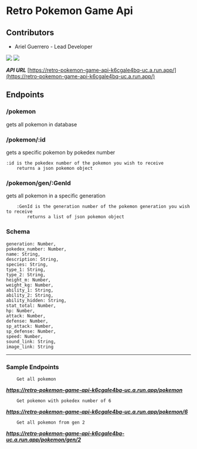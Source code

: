 # Retro Pokemon Game Api

## Contributors

* Ariel Guerrero - Lead Developer


![](https://projectpokemon.org/images/normal-sprite/tyranitar.gif) ![](https://projectpokemon.org/images/normal-sprite/hydreigon.gif)

***API URL***
[https://retro-pokemon-game-api-k6cgale4bq-uc.a.run.app/](https://retro-pokemon-game-api-k6cgale4bq-uc.a.run.app/)

## Endpoints

### /pokemon

gets all pokemon in database

### /pokemon/:id

gets a specific pokemon by pokedex number

    :id is the pokedex number of the pokemon you wish to receive
        returns a json pokemon object

### /pokemon/gen/:GenId

gets all pokemon in a specific generation

        :GenId is the generation number of the pokemon generation you wish to receive
            returns a list of json pokemon object

### Schema

    generation: Number,
    pokedex_number: Number,
    name: String,
    description: String,
    species: String,
    type_1: String,
    type_2: String,
    height_m: Number,
    weight_kg: Number,
    ability_1: String,
    ability_2: String,
    ability_hidden: String,
    stat_total: Number,
    hp: Number,
    attack: Number,
    defense: Number,
    sp_attack: Number,
    sp_defense: Number,
    speed: Number,
    sound_link: String,
    image_link: String
    
___

### Sample Endpoints

        Get all pokemon 
      
      
***https://retro-pokemon-game-api-k6cgale4bq-uc.a.run.app/pokemon***

        Get pokemon with pokedex number of 6
        
        
***https://retro-pokemon-game-api-k6cgale4bq-uc.a.run.app/pokemon/6***


        Get all pokemon from gen 2

***https://retro-pokemon-game-api-k6cgale4bq-uc.a.run.app/pokemon/gen/2***
